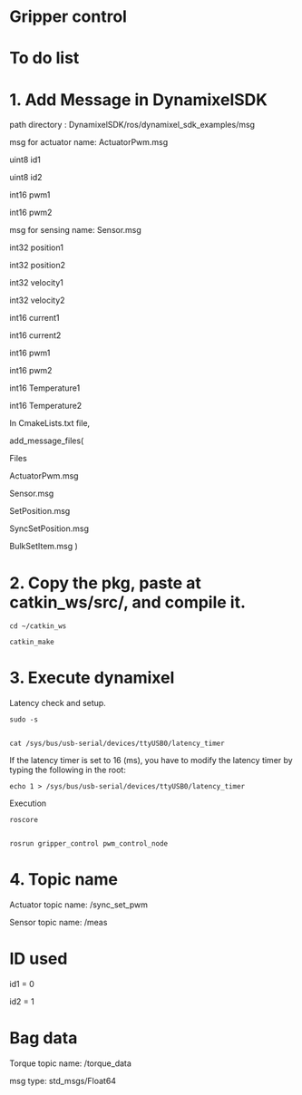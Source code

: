 # Gripper control

# To do list

# 1. Add Message in DynamixelSDK

path directory : DynamixelSDK/ros/dynamixel_sdk_examples/msg

msg for actuator name: ActuatorPwm.msg

uint8 id1

uint8 id2

int16 pwm1

int16 pwm2

msg for sensing name: Sensor.msg

int32 position1

int32 position2

int32 velocity1

int32 velocity2

int16 current1

int16 current2

int16 pwm1

int16 pwm2

int16 Temperature1

int16 Temperature2

In CmakeLists.txt file,

add_message_files(

  Files
    
   ActuatorPwm.msg
    
   Sensor.msg
    
   SetPosition.msg
    
   SyncSetPosition.msg
    
   BulkSetItem.msg
)

# 2. Copy the pkg, paste at catkin_ws/src/, and compile it.

    cd ~/catkin_ws

    catkin_make

# 3. Execute dynamixel

Latency check and setup.

    sudo -s


    cat /sys/bus/usb-serial/devices/ttyUSB0/latency_timer

If the latency timer is set to 16 (ms), you have to modify the latency timer by typing the following in the root:

    echo 1 > /sys/bus/usb-serial/devices/ttyUSB0/latency_timer

Execution

    roscore


    rosrun gripper_control pwm_control_node

# 4. Topic name

Actuator topic name: /sync_set_pwm

Sensor topic name: /meas

# ID used

id1 = 0

id2 = 1

# Bag data

Torque topic name: /torque_data

msg type: std_msgs/Float64
